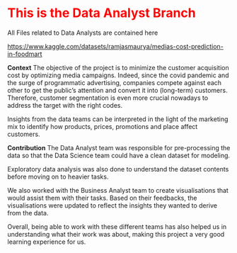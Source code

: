 # <font color=#FF0000>This is the Data Analyst Branch</font>
 All Files related to Data Analysts are contained here


https://www.kaggle.com/datasets/ramjasmaurya/medias-cost-prediction-in-foodmart

**Context**
The objective of the project is to minimize the customer acquisition cost by optimizing media campaigns. Indeed, since the covid pandemic and the surge of programmatic advertising, companies compete against each other to get the public’s attention and convert it into (long-term) customers. Therefore, customer segmentation is even more crucial nowadays to address the target with the right codes.

Insights from the data teams can be interpreted in the light of the marketing mix to identify how products, prices, promotions and place affect customers.

**Contribution**
The Data Analyst team was responsible for pre-processing the data so that the Data Science team could have a clean dataset for modeling. 

Exploratory data analysis was also done to understand the dataset contents before moving on to heavier tasks.

We also worked with the Business Analyst team to create visualisations that would assist them with their tasks. Based on their feedbacks, the visualisations were updated to reflect the insights they wanted to derive from the data.

Overall, being able to work with these different teams has also helped us in understanding what their work was about, making this project a very good learning experience for us.
